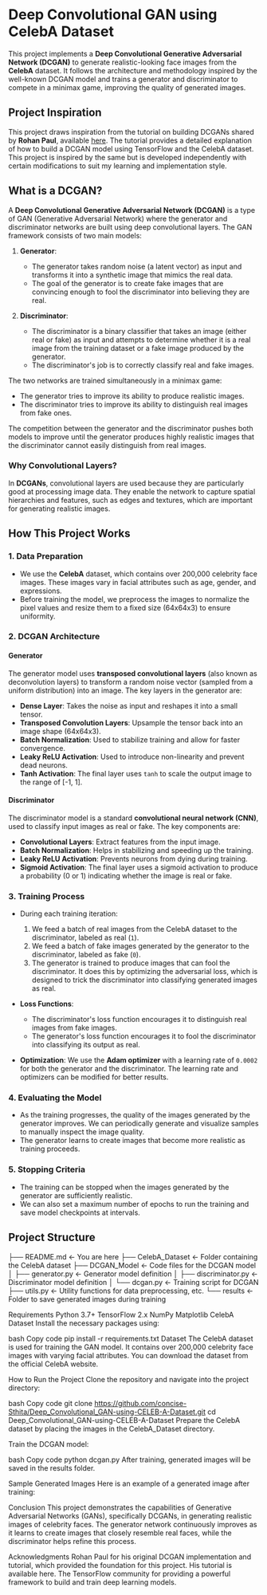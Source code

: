 # Deep Convolutional GAN using CelebA Dataset

This project implements a **Deep Convolutional Generative Adversarial Network (DCGAN)** to generate realistic-looking face images from the **CelebA** dataset. It follows the architecture and methodology inspired by the well-known DCGAN model and trains a generator and discriminator to compete in a minimax game, improving the quality of generated images.

## Project Inspiration

This project draws inspiration from the tutorial on building DCGANs shared by **Rohan Paul**, available [here](https://github.com/rohan-paul/MachineLearning-DeepLearning-Code-for-my-YouTube-Channel/blob/master/Computer_Vision/DCGAN%20from%20Scratch%20with%20TensorFlow%20-%20Generate%20fake%20Faces%20from%20CelebA%20Dataset/DCGAN_with_Tensorflow_Keras_Celeb_A_Dataset.ipynb). The tutorial provides a detailed explanation of how to build a DCGAN model using TensorFlow and the CelebA dataset. This project is inspired by the same but is developed independently with certain modifications to suit my learning and implementation style.

## What is a DCGAN?

A **Deep Convolutional Generative Adversarial Network (DCGAN)** is a type of GAN (Generative Adversarial Network) where the generator and discriminator networks are built using deep convolutional layers. The GAN framework consists of two main models:

1. **Generator**: 
   - The generator takes random noise (a latent vector) as input and transforms it into a synthetic image that mimics the real data. 
   - The goal of the generator is to create fake images that are convincing enough to fool the discriminator into believing they are real.

2. **Discriminator**: 
   - The discriminator is a binary classifier that takes an image (either real or fake) as input and attempts to determine whether it is a real image from the training dataset or a fake image produced by the generator.
   - The discriminator's job is to correctly classify real and fake images.

The two networks are trained simultaneously in a minimax game:
- The generator tries to improve its ability to produce realistic images.
- The discriminator tries to improve its ability to distinguish real images from fake ones.

The competition between the generator and the discriminator pushes both models to improve until the generator produces highly realistic images that the discriminator cannot easily distinguish from real images.

### Why Convolutional Layers?
In **DCGANs**, convolutional layers are used because they are particularly good at processing image data. They enable the network to capture spatial hierarchies and features, such as edges and textures, which are important for generating realistic images.

## How This Project Works

### 1. **Data Preparation**
   - We use the **CelebA** dataset, which contains over 200,000 celebrity face images. These images vary in facial attributes such as age, gender, and expressions.
   - Before training the model, we preprocess the images to normalize the pixel values and resize them to a fixed size (64x64x3) to ensure uniformity.

### 2. **DCGAN Architecture**

#### Generator
The generator model uses **transposed convolutional layers** (also known as deconvolution layers) to transform a random noise vector (sampled from a uniform distribution) into an image. The key layers in the generator are:
- **Dense Layer**: Takes the noise as input and reshapes it into a small tensor.
- **Transposed Convolution Layers**: Upsample the tensor back into an image shape (64x64x3).
- **Batch Normalization**: Used to stabilize training and allow for faster convergence.
- **Leaky ReLU Activation**: Used to introduce non-linearity and prevent dead neurons.
- **Tanh Activation**: The final layer uses `tanh` to scale the output image to the range of [-1, 1].

#### Discriminator
The discriminator model is a standard **convolutional neural network (CNN)**, used to classify input images as real or fake. The key components are:
- **Convolutional Layers**: Extract features from the input image.
- **Batch Normalization**: Helps in stabilizing and speeding up the training.
- **Leaky ReLU Activation**: Prevents neurons from dying during training.
- **Sigmoid Activation**: The final layer uses a sigmoid activation to produce a probability (0 or 1) indicating whether the image is real or fake.

### 3. **Training Process**

- During each training iteration:
   1. We feed a batch of real images from the CelebA dataset to the discriminator, labeled as real (`1`).
   2. We feed a batch of fake images generated by the generator to the discriminator, labeled as fake (`0`).
   3. The generator is trained to produce images that can fool the discriminator. It does this by optimizing the adversarial loss, which is designed to trick the discriminator into classifying generated images as real.

- **Loss Functions**:
   - The discriminator's loss function encourages it to distinguish real images from fake images.
   - The generator's loss function encourages it to fool the discriminator into classifying its output as real.

- **Optimization**: We use the **Adam optimizer** with a learning rate of `0.0002` for both the generator and the discriminator. The learning rate and optimizers can be modified for better results.

### 4. **Evaluating the Model**
   - As the training progresses, the quality of the images generated by the generator improves. We can periodically generate and visualize samples to manually inspect the image quality.
   - The generator learns to create images that become more realistic as training proceeds.

### 5. **Stopping Criteria**
   - The training can be stopped when the images generated by the generator are sufficiently realistic.
   - We can also set a maximum number of epochs to run the training and save model checkpoints at intervals.

## Project Structure

├── README.md                <- You are here
├── CelebA_Dataset           <- Folder containing the CelebA dataset
├── DCGAN_Model              <- Code files for the DCGAN model
│   ├── generator.py         <- Generator model definition
│   ├── discriminator.py     <- Discriminator model definition
│   └── dcgan.py             <- Training script for DCGAN
├── utils.py                 <- Utility functions for data preprocessing, etc.
└── results                  <- Folder to save generated images during training

Requirements
Python 3.7+
TensorFlow 2.x
NumPy
Matplotlib
CelebA Dataset
Install the necessary packages using:

bash
Copy code
pip install -r requirements.txt
Dataset
The CelebA dataset is used for training the GAN model. It contains over 200,000 celebrity face images with varying facial attributes. You can download the dataset from the official CelebA website.

How to Run the Project
Clone the repository and navigate into the project directory:

bash
Copy code
git clone https://github.com/concise-Sthita/Deep_Convolutional_GAN-using-CELEB-A-Dataset.git
cd Deep_Convolutional_GAN-using-CELEB-A-Dataset
Prepare the CelebA dataset by placing the images in the CelebA_Dataset directory.

Train the DCGAN model:

bash
Copy code
python dcgan.py
After training, generated images will be saved in the results folder.

Sample Generated Images
Here is an example of a generated image after training:


Conclusion
This project demonstrates the capabilities of Generative Adversarial Networks (GANs), specifically DCGANs, in generating realistic images of celebrity faces. The generator network continuously improves as it learns to create images that closely resemble real faces, while the discriminator helps refine this process.

Acknowledgments
Rohan Paul for his original DCGAN implementation and tutorial, which provided the foundation for this project. His tutorial is available here.
The TensorFlow community for providing a powerful framework to build and train deep learning models.
```bash

